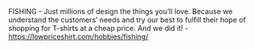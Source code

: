 FISHING - Just millions of design the things you’ll love. Because we understand the customers’ needs and try our best to fulfill their hope of shopping for T-shirts at a cheap price. And we did it! - https://lowpriceshirt.com/hobbies/fishing/
